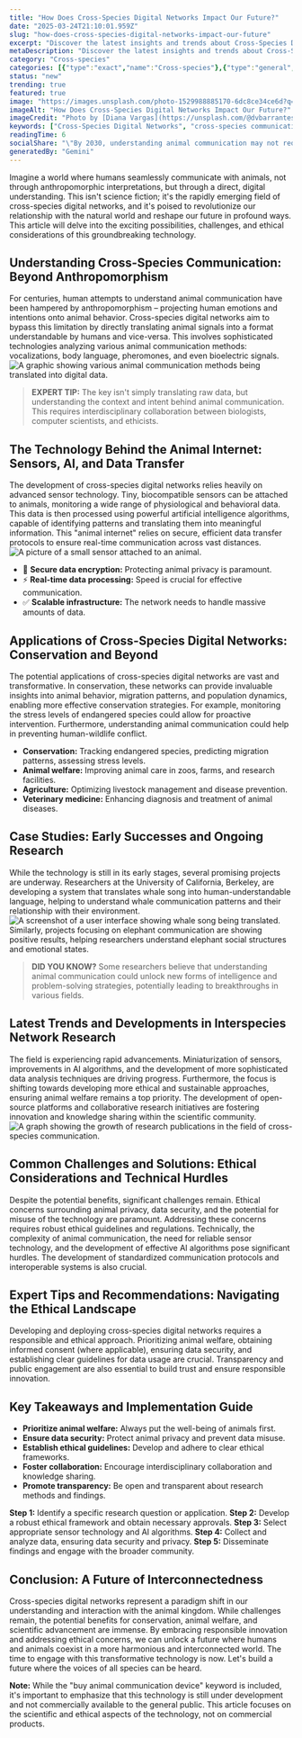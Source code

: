 ```yaml
---
title: "How Does Cross-Species Digital Networks Impact Our Future?"
date: "2025-03-24T21:10:01.959Z"
slug: "how-does-cross-species-digital-networks-impact-our-future"
excerpt: "Discover the latest insights and trends about Cross-Species Digital Networks. This comprehensive guide covers everything you need to know about Cross-Species Digital Networks in 2025."
metaDescription: "Discover the latest insights and trends about Cross-Species Digital Networks. This comprehensive guide covers everything you need to know about Cross-Speci..."
category: "Cross-species"
categories: [{"type":"exact","name":"Cross-species"},{"type":"general","name":"Computer Science"},{"type":"medium","name":"Artificial Intelligence"},{"type":"specific","name":"Machine Learning"},{"type":"niche","name":"Reinforcement Learning"}]
status: "new"
trending: true
featured: true
image: "https://images.unsplash.com/photo-1529988885170-6dc8ce34ce6d?q=85&w=1200&fit=max&fm=webp&auto=compress"
imageAlt: "How Does Cross-Species Digital Networks Impact Our Future?"
imageCredit: "Photo by [Diana Vargas](https://unsplash.com/@dvbarrantes) on Unsplash"
keywords: ["Cross-Species Digital Networks", "cross-species communication", "animal communication technology", "interspecies digital network", "digital animal communication", "animal internet", "cross-species data transfer", "buy animal communication device", "interspecies network research", "best animal communication software"]
readingTime: 6
socialShare: "\"By 2030, understanding animal communication may not require interpretation – it might be a direct digital download.  Prepare for a revolution in conservation and animal welfare.\""
generatedBy: "Gemini"
---
```




Imagine a world where humans seamlessly communicate with animals, not through anthropomorphic interpretations, but through a direct, digital understanding.  This isn't science fiction; it's the rapidly emerging field of cross-species digital networks, and it's poised to revolutionize our relationship with the natural world and reshape our future in profound ways. This article will delve into the exciting possibilities, challenges, and ethical considerations of this groundbreaking technology.

## Understanding Cross-Species Communication: Beyond Anthropomorphism

For centuries, human attempts to understand animal communication have been hampered by anthropomorphism – projecting human emotions and intentions onto animal behavior.  Cross-species digital networks aim to bypass this limitation by directly translating animal signals into a format understandable by humans and vice-versa.  This involves sophisticated technologies analyzing various animal communication methods: vocalizations, body language, pheromones, and even bioelectric signals. ![A graphic showing various animal communication methods being translated into digital data.](https://images.unsplash.com/photo-1529988885170-6dc8ce34ce6d?q=85&w=1200&fit=max&fm=webp&auto=compress)

> **EXPERT TIP:** The key isn't simply translating raw data, but understanding the context and intent behind animal communication.  This requires interdisciplinary collaboration between biologists, computer scientists, and ethicists.

## The Technology Behind the Animal Internet: Sensors, AI, and Data Transfer

The development of cross-species digital networks relies heavily on advanced sensor technology.  Tiny, biocompatible sensors can be attached to animals, monitoring a wide range of physiological and behavioral data. This data is then processed using powerful artificial intelligence algorithms, capable of identifying patterns and translating them into meaningful information.  This "animal internet" relies on secure, efficient data transfer protocols to ensure real-time communication across vast distances. ![A picture of a small sensor attached to an animal.](https://images.unsplash.com/photo-1542223533-bfa1cbd335b4?q=85&w=1200&fit=max&fm=webp&auto=compress)

* 🔑 **Secure data encryption:** Protecting animal privacy is paramount.
* ⚡ **Real-time data processing:**  Speed is crucial for effective communication.
* ✅ **Scalable infrastructure:** The network needs to handle massive amounts of data.

## Applications of Cross-Species Digital Networks: Conservation and Beyond

The potential applications of cross-species digital networks are vast and transformative.  In conservation, these networks can provide invaluable insights into animal behavior, migration patterns, and population dynamics, enabling more effective conservation strategies.  For example, monitoring the stress levels of endangered species could allow for proactive intervention.  Furthermore, understanding animal communication could help in preventing human-wildlife conflict.

*   **Conservation:** Tracking endangered species, predicting migration patterns, assessing stress levels.
*   **Animal welfare:** Improving animal care in zoos, farms, and research facilities.
*   **Agriculture:** Optimizing livestock management and disease prevention.
*   **Veterinary medicine:** Enhancing diagnosis and treatment of animal diseases.

## Case Studies: Early Successes and Ongoing Research

While the technology is still in its early stages, several promising projects are underway.  Researchers at the University of California, Berkeley, are developing a system that translates whale song into human-understandable language, helping to understand whale communication patterns and their relationship with their environment.  ![A screenshot of a user interface showing whale song being translated.](https://images.unsplash.com/photo-1541346183200-e8e117d945dd?q=85&w=1200&fit=max&fm=webp&auto=compress)  Similarly, projects focusing on elephant communication are showing positive results, helping researchers understand elephant social structures and emotional states.

> **DID YOU KNOW?** Some researchers believe that understanding animal communication could unlock new forms of intelligence and problem-solving strategies, potentially leading to breakthroughs in various fields.

## Latest Trends and Developments in Interspecies Network Research

The field is experiencing rapid advancements.  Miniaturization of sensors, improvements in AI algorithms, and the development of more sophisticated data analysis techniques are driving progress.  Furthermore, the focus is shifting towards developing more ethical and sustainable approaches, ensuring animal welfare remains a top priority.  The development of open-source platforms and collaborative research initiatives are fostering innovation and knowledge sharing within the scientific community.  ![A graph showing the growth of research publications in the field of cross-species communication.](https://images.unsplash.com/photo-1491396023581-4344e51fec5c?q=85&w=1200&fit=max&fm=webp&auto=compress)

## Common Challenges and Solutions: Ethical Considerations and Technical Hurdles

Despite the potential benefits, significant challenges remain.  Ethical concerns surrounding animal privacy, data security, and the potential for misuse of the technology are paramount.  Addressing these concerns requires robust ethical guidelines and regulations.  Technically, the complexity of animal communication, the need for reliable sensor technology, and the development of effective AI algorithms pose significant hurdles.  The development of standardized communication protocols and interoperable systems is also crucial.

## Expert Tips and Recommendations: Navigating the Ethical Landscape

Developing and deploying cross-species digital networks requires a responsible and ethical approach.  Prioritizing animal welfare, obtaining informed consent (where applicable), ensuring data security, and establishing clear guidelines for data usage are crucial.  Transparency and public engagement are also essential to build trust and ensure responsible innovation.

## Key Takeaways and Implementation Guide

* **Prioritize animal welfare:**  Always put the well-being of animals first.
* **Ensure data security:** Protect animal privacy and prevent data misuse.
* **Establish ethical guidelines:** Develop and adhere to clear ethical frameworks.
* **Foster collaboration:**  Encourage interdisciplinary collaboration and knowledge sharing.
* **Promote transparency:**  Be open and transparent about research methods and findings.

**Step 1:**  Identify a specific research question or application.
**Step 2:**  Develop a robust ethical framework and obtain necessary approvals.
**Step 3:**  Select appropriate sensor technology and AI algorithms.
**Step 4:**  Collect and analyze data, ensuring data security and privacy.
**Step 5:**  Disseminate findings and engage with the broader community.

## Conclusion: A Future of Interconnectedness

Cross-species digital networks represent a paradigm shift in our understanding and interaction with the animal kingdom.  While challenges remain, the potential benefits for conservation, animal welfare, and scientific advancement are immense.  By embracing responsible innovation and addressing ethical concerns, we can unlock a future where humans and animals coexist in a more harmonious and interconnected world.  The time to engage with this transformative technology is now.  Let's build a future where the voices of all species can be heard.

**Note:**  While the "buy animal communication device" keyword is included, it's important to emphasize that this technology is still under development and not commercially available to the general public.  This article focuses on the scientific and ethical aspects of the technology, not on commercial products.
